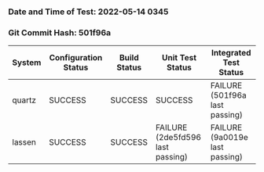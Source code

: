 ### Date and Time of Test: 2022-05-14 0345
### Git Commit Hash: 501f96a
System | Configuration Status | Build Status | Unit Test Status | Integrated Test Status
--- | --- | --- | --- | ---
quartz | SUCCESS  | SUCCESS  | SUCCESS  | FAILURE (501f96a last passing)
lassen | SUCCESS  | SUCCESS  | FAILURE (2de5fd596 last passing) | FAILURE (9a0019e last passing)
